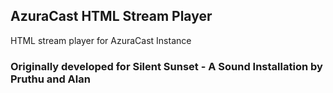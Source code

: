 ## AzuraCast HTML Stream Player
HTML stream player for AzuraCast Instance

### Originally developed for Silent Sunset - A Sound Installation by Pruthu and Alan

